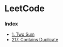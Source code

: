 # LeetCode

### Index

* [1. Two Sum](1.%20Two%20Sum)
* [217. Contains Duplicate](217.%20Contains%20Duplicate)